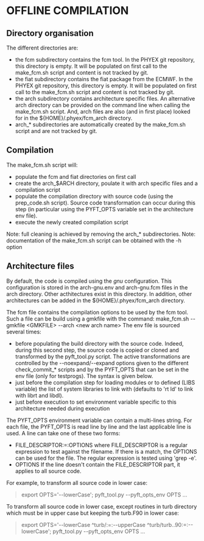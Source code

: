 # OFFLINE COMPILATION

## Directory organisation

The different directories are:
  - the fcm subdirectory contains the fcm tool. In the PHYEX git repository, this directory is empty.
    It will be populated on first call to the make\_fcm.sh script and content is not tracked by git.
  - the fiat subdirectory contains the fiat package from the ECMWF. In the PHYEX git repository, this directory is empty.
    It will be populated on first call to the make\_fcm.sh script and content is not tracked by git.
  - the arch subdirectory contains architecture specific files. An alternative arch directory can be
    provided on the command line when calling the make\_fcm.sh script. And, arch files are also (and in
    first place) looked for in the ${HOME}/.phyex/fcm\_arch directory.
  - arch\_\* subdirectories are automatically created by the make\_fcm.sh script and are not tracked by git.

## Compilation

The make\_fcm.sh script will:
  - populate the fcm and fiat directories on first call
  - create the arch\_$ARCH directory, poulate it with arch specific files and a compilation script
  - populate the compilation directory with source code (using the prep\_code.sh script). Source code
    transformation can occur during this step (in particular using the PYFT_OPTS variable set
    in the architecture env file).
  - execute the newly created compilation script

Note: full cleaning is achieved by removing the arch\_\* subdirectories.
Note: documentation of the make\_fcm.sh script can be obtained with the -h option

## Architecture files

By default, the code is compiled using the _gnu_ configuration. This configuration is stored in the
arch-gnu.env and arch-gnu.fcm files in the arch directory.
Other acthitectures exist in this directory.
In addition, other architectures can be added in the ${HOME}/.phyex/fcm\_arch directory.

The fcm file contains the compilation options to be used by the fcm tool.
Such a file can be build using a gmkfile with the command:
  make\_fcm.sh --gmkfile \<GMKFILE\> --arch \<new arch name\>
The env file is sourced several times:
 - before populating the build directory with the source code.
   Indeed, during this second step, the source code is copied or cloned and transformed by the pyft\_tool.py script.
   The active transformations are controlled by the --noexpand/--expand options given to the
   different check\_commit\_\* scripts and by the PYFT\_OPTS that can be set in the env file (only for testprogs).
   The syntax is given below.
 - just before the compilation step for loading modules or to defined (LIBS variable)
   the list of system libraries to link with (defaults to 'rt ld' to link with librt and libdl).
 - just before execution to set environment variable specific to this architecture
   needed during execution
   
The PYFT\_OPTS environment variable can contain a multi-lines string.
For each file, the PYFT\_OPTS is read line by line and the last applicable line is used.
A line can take one of these two forms:
  - FILE\_DESCRIPTOR:=:OPTIONS
    where FILE\_DESCRIPTOR is a regular expression to test against the filename. If there
    is a match, the OPTIONS can be used for the file. The regular expression is
    tested using 'grep -e'.
  - OPTIONS
    If the line doesn't contain the FILE\_DESCRIPTOR part, it applies to all source code.

For example, to transform all source code in lower case:
> export OPTS='--lowerCase'; pyft\_tool.py --pyft\_opts\_env OPTS ...

To transform all source code in lower case, except routines in turb directory which must be
in upper case but keeping the turb.F90 in lower case:
> export OPTS='--lowerCase 
> ^turb/:=:--upperCase 
> ^turb/turb\..90:=:--lowerCase'; pyft\_tool.py --pyft\_opts\_env OPTS ...

